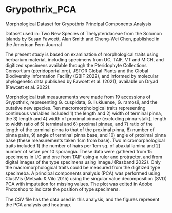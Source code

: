 # Grypothrix_PCA
Morphological Dataset for Grypothrix Principal Components Analysis

Dataset used in: Two New Species of Thelypteridaceae from the Solomon Islands
by Susan Fawcett, Alan Smith and Cheng-Wei Chen, published in the American Fern Journal

The present study is based on examination of morphological traits using
herbarium material, including specimens from UC, TAIF, VT and MICH, and
digitized specimens available through the Pteridophyte Collections
Consortium (pteridoportal.org), JSTOR Global Plants and the Global
Biodiversity Information Facility (GBIF 2022), and informed by molecular
phylogenetic data published by Fawcett et al. (2021), available on Dryad
(Fawcett et al. 2022).

Morphological trait measurements were made from 19
accessions of Grypothrix, representing G. cuspidata, G.
liukiuense, G. ramosii, and the putative new species. Ten
macromorphological traits representing continuous variables
included 1) the length and 2) width of terminal pinna, the
3) length and 4) width of proximal pinnae (excluding
            pinna-stalk), length to width ratio of 5) terminal and 6)
            proximal pinnae, and 7) ratio of the length of the terminal
            pinna to that of the proximal pinna, 8) number of pinna
            pairs, 9) angle of terminal pinna base, and 10) angle of
            proximal pinna base (these measurements taken 1cm from
            base). Two micromorphological traits included 1) the number
            of hairs per 1cm sq. of abaxial lamina and 2) number of
            setae per 10 sporangia. These data were gathered from 15
            specimens in UC and one from TAIF using a ruler and
            protractor, and from digital images of the type specimens
            using ImageJ (Rasband 2022). Only the macromorphological
            traits could be measured from the digitized type specimeba. A principal components analysis (PCA) was performed using
            ClustVis (Metsalu & Vilo 2015) using the singular value
            decomposition (SVD) PCA with imputation for missing values.
            The plot was edited in Adobe Photoshop to indicate the
            position of type specimens.



The CSV file has the data used in this analysis, and the figures
represent the PCA analysis and heatmap.
